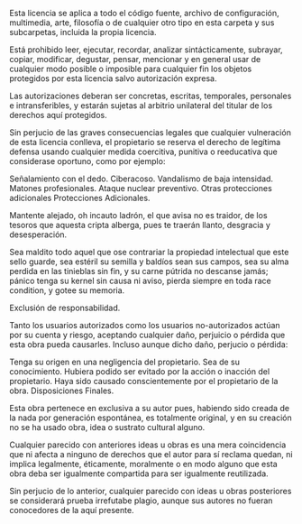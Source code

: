 Esta licencia se aplica a todo el código fuente, archivo de configuración, multimedia, arte, filosofía o de cualquier otro tipo en esta carpeta y sus subcarpetas, incluida la propia licencia.

Está prohibido leer, ejecutar, recordar, analizar sintácticamente, subrayar, copiar, modificar, degustar, pensar, mencionar y en general usar de cualquier modo posible o imposible para cualquier fin los objetos protegidos por esta licencia salvo autorización expresa.

Las autorizaciones deberan ser concretas, escritas, temporales, personales e intransferibles, y estarán sujetas al arbitrio unilateral del titular de los derechos aquí protegidos.

Sin perjucio de las graves consecuencias legales que cualquier vulneración de esta licencia conlleva, el propietario se reserva el derecho de legítima defensa usando cualquier medida coercitiva, punitiva o reeducativa que considerase oportuno, como por ejemplo:

Señalamiento con el dedo.
Ciberacoso.
Vandalismo de baja intensidad.
Matones profesionales.
Ataque nuclear preventivo.
Otras protecciones adicionales
Protecciones Adicionales.

Mantente alejado, oh incauto ladrón, el que avisa no es traidor, de los tesoros que aquesta cripta alberga, pues te traerán llanto, desgracia y desesperación.

Sea maldito todo aquel que ose contrariar la propiedad intelectual que este sello guarde, sea estéril su semilla y baldíos sean sus campos, sea su alma perdida en las tinieblas sin fin, y su carne pútrida no descanse jamás; pánico tenga su kernel sin causa ni aviso, pierda siempre en toda race condition, y gotee su memoria.

Exclusión de responsabilidad.

Tanto los usuarios autorizados como los usuarios no-autorizados actúan por su cuenta y riesgo, aceptando cualquier daño, perjuicio o pérdida que esta obra pueda causarles. Incluso aunque dicho daño, perjucio o pérdida:

Tenga su origen en una negligencia del propietario.
Sea de su conocimiento.
Hubiera podido ser evitado por la acción o inacción del propietario.
Haya sido causado conscientemente por el propietario de la obra.
Disposiciones Finales.

Esta obra pertenece en exclusiva a su autor pues, habiendo sido creada de la nada por generación espontánea, es totalmente original, y en su creación no se ha usado obra, idea o sustrato cultural alguno.

Cualquier parecido con anteriores ideas u obras es una mera coincidencia que ni afecta a ninguno de derechos que el autor para sí reclama quedan, ni implica legalmente, éticamente, moralmente o en modo alguno que esta obra deba ser igualmente compartida para ser igualmente reutilizada.

Sin perjucio de lo anterior, cualquier parecido con ideas u obras posteriores se considerará prueba irrefutabe plagio, aunque sus autores no fueran conocedores de la aquí presente.